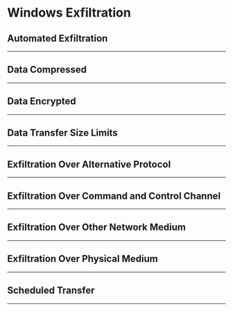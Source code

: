 # Windows Exfiltration








## Automated Exfiltration
-------------------------------



## Data Compressed
-------------------------------



## Data Encrypted
-------------------------------



## Data Transfer Size Limits
-------------------------------



## Exfiltration Over Alternative Protocol
-------------------------------



## Exfiltration Over Command and Control Channel
-------------------------------



## Exfiltration Over Other Network Medium
-------------------------------



## Exfiltration Over Physical Medium
-------------------------------



## Scheduled Transfer
-------------------------------


